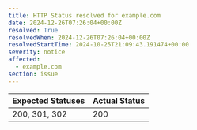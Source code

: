 ```yaml
---
title: HTTP Status resolved for example.com
date: 2024-12-26T07:26:04+00:00Z
resolved: True
resolvedWhen: 2024-12-26T07:26:04+00:00Z
resolvedStartTime: 2024-10-25T21:09:43.191474+00:00
severity: notice
affected:
  - example.com
section: issue
---
```


| Expected Statuses | Actual Status  |
|-------------------|----------------|
| 200, 301, 302 | 200 |
